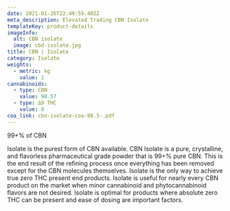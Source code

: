 ```yaml
---
date: 2021-01-26T22:49:59.402Z
meta_description: Elevated Trading CBN Isolate
templateKey: product-details
imageInfo:
  alt: CBN isolate
  image: cbd-isolate.jpg
title: CBN | Isolate
category: Isolate
weights:
  - metric: kg
    value: 1
cannabinoids:
  - type: CBN
    value: 98.57
  - type: ∆9 THC
    value: 0
coa_link: cbn-isolate-coa-98.5-.pdf
---
```


99+% of CBN

Isolate is the purest form of CBN available. CBN Isolate is a pure, crystalline, and flavorless pharmaceutical grade powder that is 99+% pure CBN. This is the end result of the refining process once everything has been removed except for the CBN molecules themselves. Isolate is the only way to achieve true zero THC present end products. Isolate is useful for nearly every CBN product on the market when minor cannabinoid and phytocannabinoid flavors are not desired. Isolate is optimal for products where absolute zero THC can be present and ease of dosing are important factors.
